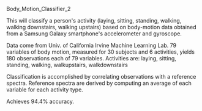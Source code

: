 Body_Motion_Classifier_2

This will classify a person's activity (laying, sitting, standing, walking,
walking downstairs, walking upstairs) based on body-motion data obtained
from a Samsung Galaxy smartphone's accelerometer and gyroscope.

Data come from Univ. of California Irvine Machine Learning Lab. 
79 variables of body motion, measured for 30 subjects and 6 activities,
yields 180 observations each of 79 variables.
Activities are: laying, sitting, standing, walking, walkupstairs, walkdownstairs

Classification is accomplished by correlating observations with a reference spectra. 
Reference spectra are derived by computing an average of each variable for each
activity type.

Achieves 94.4% accuracy.
